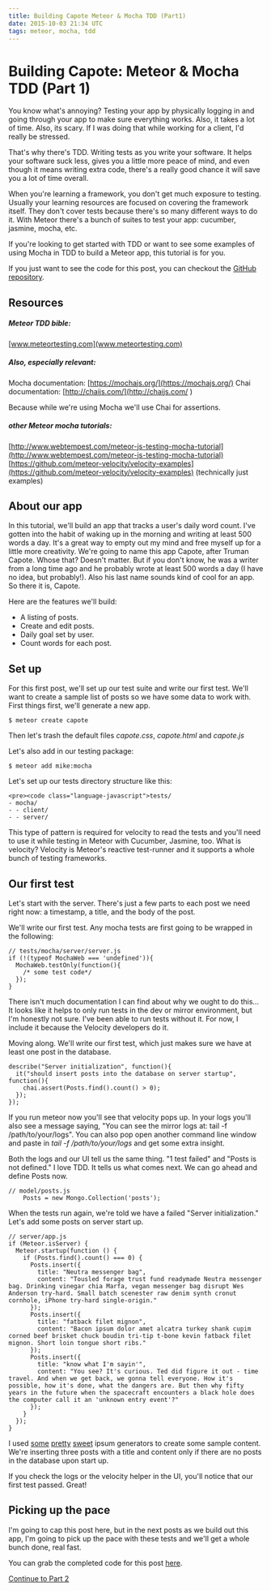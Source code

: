 ```yaml
---
title: Building Capote Meteor & Mocha TDD (Part1)
date: 2015-10-03 21:34 UTC
tags: meteor, mocha, tdd
---
```


# Building Capote: Meteor & Mocha TDD (Part 1)

You know what's annoying? Testing your app by physically logging in and going through your app to make sure everything works. Also, it takes a lot of time. Also, its scary. If I was doing that while working for a client, I'd really be stressed.

That's why there's TDD. Writing tests as you write your software. It helps your software suck less, gives you a little more peace of mind, and even though it means writing extra code, there's a really good chance it will save you a lot of time overall.

When you're learning a framework, you don't get much exposure to testing. Usually your learning resources are focused on covering the framework itself. They don't cover tests because there's so many different ways to do it. With Meteor there's a bunch of suites to test your app: cucumber, jasmine, mocha, etc.

If you're looking to get started with TDD or want to see some examples of using Mocha in TDD to build a Meteor app, this tutorial is for you.

If you just want to see the code for this post, you can checkout the [GitHub repository](https://github.com/austinsamsel/capote/tree/part-1).

## Resources

##### Meteor TDD bible:

[www.meteortesting.com](www.meteortesting.com)

##### Also, especially relevant:

Mocha documentation: [https://mochajs.org/](https://mochajs.org/)
Chai documentation: [http://chaijs.com/](http://chaijs.com/ )

Because while we're using Mocha we'll use Chai for assertions.

##### other Meteor mocha tutorials:

[http://www.webtempest.com/meteor-js-testing-mocha-tutorial](http://www.webtempest.com/meteor-js-testing-mocha-tutorial)
[https://github.com/meteor-velocity/velocity-examples](https://github.com/meteor-velocity/velocity-examples) (technically just examples)

## About our app

In this tutorial, we'll build an app that tracks a user's daily word count. I've gotten into the habit of waking up in the morning and writing at least 500 words a day. It's a great way to empty out my mind and free myself up for a little more creativity. We're going to name this app Capote, after Truman Capote. Whose that? Doesn't matter. But if you don't know, he was a writer from a long time ago and he probably wrote at least 500 words a day (I have no idea, but probably!). Also his last name sounds kind of cool for an app. So there it is, Capote.

Here are the features we'll build:

* A listing of posts.
* Create and edit posts.
* Daily goal set by user.
* Count words for each post.

## Set up

For this first post, we'll set up our test suite and write our first test. We'll want to create a sample list of posts so we have some data to work with. First things first, we'll generate a new app.

<pre><code class="language-bash">$ meteor create capote
</code></pre>

Then let's trash the default files *capote.css*, *capote.html* and *capote.js*

Let's also add in our testing package:

<pre><code class="language-bash">$ meteor add mike:mocha
</code></pre>

Let's set up our tests directory structure like this:


	<pre><code class="language-javascript">tests/
	- mocha/
	- - client/
	- - server/
</code></pre>

This type of pattern is required for velocity to read the tests and you'll need to use it while testing in Meteor with Cucumber, Jasmine, too. What is velocity? Velocity is Meteor's reactive test-runner and it supports a whole bunch of testing frameworks.

## Our first test

Let's start with the server. There's just a few parts to each post we need right now: a timestamp, a title, and the body of the post.

We'll write our first test. Any mocha tests are first going to be wrapped in the following:

<pre><code class="language-javascript">// tests/mocha/server/server.js
if (!(typeof MochaWeb === 'undefined')){
  MochaWeb.testOnly(function(){
    /* some test code*/
  });
}
</code></pre>

There isn't much documentation I can find about why we ought to do this... It looks like it helps to only run tests in the dev or mirror environment, but I'm honestly not sure. I've been able to run tests without it. For now, I include it because the Velocity developers do it.

Moving along. We'll write our first test, which just makes sure we have at least one post in the database.

<pre><code class="language-javascript">describe("Server initialization", function(){
  it("should insert posts into the database on server startup", function(){
    chai.assert(Posts.find().count() > 0);
  });
});
</code></pre>

If you run meteor now you'll see that velocity pops up. In your logs you'll also see a message saying, "You can see the mirror logs at: tail -f /path/to/your/logs". You can also pop open another command line window and paste in *tail -f /path/to/your/logs* and get some extra insight.

Both the logs and our UI tell us the same thing. "1 test failed" and "Posts is not defined." I love TDD. It tells us what comes next. We can go ahead and define Posts now.

<pre><code class="language-javascript">// model/posts.js
	Posts = new Mongo.Collection('posts');
</code></pre>

When the tests run again, we're told we have a failed "Server initialization." Let's add some posts on server start up.

<pre><code class="language-javascript">// server/app.js
if (Meteor.isServer) {
  Meteor.startup(function () {
    if (Posts.find().count() === 0) {
      Posts.insert({
        title: "Neutra messenger bag",
        content: "Tousled forage trust fund readymade Neutra messenger bag. Drinking vinegar chia Marfa, vegan messenger bag disrupt Wes Anderson try-hard. Small batch scenester raw denim synth cronut cornhole, iPhone try-hard single-origin."
      });
      Posts.insert({
        title: "fatback filet mignon",
        content: "Bacon ipsum dolor amet alcatra turkey shank cupim corned beef brisket chuck boudin tri-tip t-bone kevin fatback filet mignon. Short loin tongue short ribs."
      });
      Posts.insert({
        title: "know what I'm sayin'",
        content: "You see? It's curious. Ted did figure it out - time travel. And when we get back, we gonna tell everyone. How it's possible, how it's done, what the dangers are. But then why fifty years in the future when the spacecraft encounters a black hole does the computer call it an 'unknown entry event'?"
      });
    }
  });
}
</code></pre>

I used [some](http://hipsum.co/) [pretty](https://baconipsum.com/) [sweet](http://slipsum.com/) ipsum generators to create some sample content. We're inserting three posts with a title and content only if there are no posts in the database upon start up.

If you check the logs or the velocity helper in the UI, you'll notice that our first test passed. Great!

## Picking up the pace

I'm going to cap this post here, but in the next posts as we build out this app, I'm going to pick up the pace with these tests and we'll get a whole bunch done, real fast.

You can grab the completed code for this post [here](https://github.com/austinsamsel/capote/tree/part-1).

[Continue to Part 2](http://hightopsnyc.com/blog/building-capote-part-2.html)
